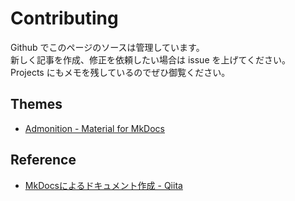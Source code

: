 # Contributing

Github でこのページのソースは管理しています。<br>
新しく記事を作成、修正を依頼したい場合は issue を上げてください。<br>
Projects にもメモを残しているのでぜひ御覧ください。

## Themes

* [Admonition \- Material for MkDocs](https://squidfunk.github.io/mkdocs-material/extensions/admonition/#usage)

## Reference

* [MkDocsによるドキュメント作成 \- Qiita](https://qiita.com/mebiusbox2/items/a61d42878266af969e3c#-%E6%95%B0%E5%BC%8F)
